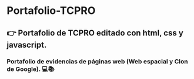 # Portafolio-TCPRO
## 👉 Portafolio de TCPRO editado con html, css y javascript.
### Portafolio de evidencias de páginas web (Web espacial y Clon de Google). 💻📚
